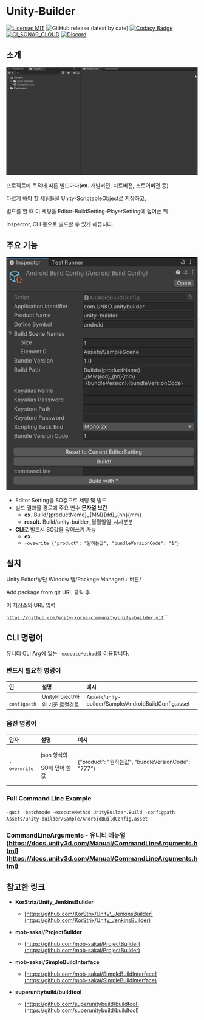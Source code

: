 # Unity-Builder

[![License: MIT](https://img.shields.io/badge/License-MIT-yellow.svg)](https://opensource.org/licenses/MIT)
![GitHub release (latest by date)](https://img.shields.io/github/v/release/unity-korea-community/unity-builder)
[![Codacy Badge](https://api.codacy.com/project/badge/Grade/b660c22a8710466cb44271b33b8fc92d)](https://app.codacy.com/gh/unity-korea-community/unity-builder?utm_source=github.com&utm_medium=referral&utm_content=unity-korea-community/unity-builder&utm_campaign=Badge_Grade_Settings)
[![CI_SONAR_CLOUD](https://github.com/unity-korea-community/unity-builder/actions/workflows/sonarcloud-analysis.yml/badge.svg?branch=workspace)](https://github.com/unity-korea-community/unity-builder/actions/workflows/sonarcloud-analysis.yml)
[![Discord](https://img.shields.io/discord/591914197219016707.svg?label=&logo=discord&logoColor=ffffff&color=7389D8&labelColor=6A7EC2)](https://discord.gg/FKXA2yzR)

## 소개

![](.gitbook/assets/unity-builder%20%281%29.gif)

프로젝트에 목적에 따른 빌드마다\(**ex.** 개발버전, 치트버전, 스토어버전 등\)

다르게 해야 할 세팅들을 Unity-ScriptableObject로 저장하고,

빌드를 할 때 이 세팅을 Editor-BuildSetting-PlayerSetting에 덮어쓴 뒤

Inspector, CLI 등으로 빌드할 수 있게 해줍니다.

## 주요 기능

![](.gitbook/assets/image%20%283%29%20%281%29.png)

* Editor Setting을 SO값으로 세팅 및 빌드
* 빌드 결과물 경로에 주요 변수 **문자열 보간**
  * **ex.** Build/{productName}\_{MM}{dd}\_{hh}{mm}
  * **result.** Build/unity-builder\_월월일일\_시시분분
* **CLI**로 빌드시 SO값을 덮어쓰기 가능
  * **ex.** 
  * `-ovewrite {"product": "원하는값", "bundleVersionCode": "1"}`

## 설치

Unity Editor/상단 Window 탭/Package Manager/+ 버튼/

Add package from git URL 클릭 후

이 저장소의 URL 입력

[`https://github.com/unity-korea-community/unity-builder.git`](https://github.com/unity-korea-community/unity-builder.git)\`\`

## CLI 명령어

유니티 CLI Arg에 있는 `-executeMethod`를 이용합니다.

### 반드시 필요한 명령어

| 인 | 설명 | 예시 |
| :--- | :--- | :--- |
| `-configpath` |  UnityProject/하위 기준 로컬경로 | Assets/unity-builder/Sample/AndroidBuildConfig.asset |

### 옵션 명령어

<table>
  <thead>
    <tr>
      <th style="text-align:left">&#xC778;&#xC790;</th>
      <th style="text-align:left">&#xC124;&#xBA85;</th>
      <th style="text-align:left">&#xC608;&#xC2DC;</th>
    </tr>
  </thead>
  <tbody>
    <tr>
      <td style="text-align:left"><code>-overwrite</code>
      </td>
      <td style="text-align:left">
        <p>json &#xD615;&#xC2DD;&#xC758;</p>
        <p>SO&#xC5D0; &#xB36E;&#xC5B4; &#xC4F8; &#xAC12;</p>
      </td>
      <td style="text-align:left">{&quot;product&quot;: &quot;&#xC6D0;&#xD558;&#xB294;&#xAC12;&quot;, &quot;bundleVersionCode&quot;:
        &quot;777&quot;}</td>
    </tr>
  </tbody>
</table>

### Full Command Line Example

`-quit -batchmode -executeMethod UnityBuilder.Build -configpath Assets/unity-builder/Sample/AndroidBuildConfig.asset`

### CommandLineArguments - 유니티 메뉴얼 [https://docs.unity3d.com/Manual/CommandLineArguments.html](https://docs.unity3d.com/Manual/CommandLineArguments.html)

## 참고한 링크

* **KorStrix/Unity\_JenkinsBuilder**
  * [https://github.com/KorStrix/Unity\_JenkinsBuilder](https://github.com/KorStrix/Unity_JenkinsBuilder) 
* **mob-sakai/ProjectBuilder**
  * [https://github.com/mob-sakai/ProjectBuilder](https://github.com/mob-sakai/ProjectBuilder) 
* **mob-sakai/SimpleBuildInterface**

  * [https://github.com/mob-sakai/SimpleBuildInterface](https://github.com/mob-sakai/SimpleBuildInterface)

* **superunitybuild/buildtool**
  * [https://github.com/superunitybuild/buildtool](https://github.com/superunitybuild/buildtool)  



